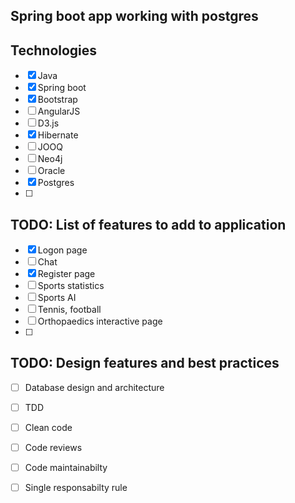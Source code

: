 ## Spring boot app working with postgres


## Technologies

- [x] Java
- [x] Spring boot
- [x] Bootstrap
- [ ] AngularJS
- [ ] D3.js
- [x] Hibernate
- [ ] JOOQ
- [ ] Neo4j
- [ ] Oracle
- [x] Postgres
- [ ] 

## TODO: List of features to add to application

- [x] Logon page
- [ ] Chat
- [x] Register page
- [ ] Sports statistics
- [ ] Sports AI
- [ ] Tennis, football
- [ ] Orthopaedics interactive page
- [ ] 

## TODO: Design features and best practices

- [ ] Database design and architecture
- [ ] TDD
- [ ] Clean code
- [ ] Code reviews
- [ ] Code maintainabilty
- [ ] Single responsabilty rule

